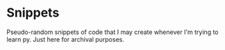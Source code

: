 # Snippets
 Pseudo-random snippets of code that I may create whenever I'm trying to learn py.
 Just here for archival purposes.
